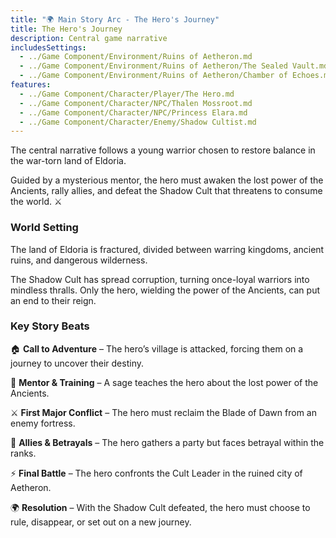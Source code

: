 ```yaml
---
title: "🌍 Main Story Arc - The Hero's Journey"
title: The Hero's Journey
description: Central game narrative
includesSettings:
  - ../Game Component/Environment/Ruins of Aetheron.md
  - ../Game Component/Environment/Ruins of Aetheron/The Sealed Vault.md
  - ../Game Component/Environment/Ruins of Aetheron/Chamber of Echoes.md
features:
  - ../Game Component/Character/Player/The Hero.md
  - ../Game Component/Character/NPC/Thalen Mossroot.md
  - ../Game Component/Character/NPC/Princess Elara.md
  - ../Game Component/Character/Enemy/Shadow Cultist.md
---
```


The central narrative follows a young warrior chosen to restore balance in the war-torn land of Eldoria. 

Guided by a mysterious mentor, the hero must awaken the lost power of the Ancients, rally allies, and defeat the Shadow Cult that threatens to consume the world. ⚔️

### World Setting

The land of Eldoria is fractured, divided between warring kingdoms, ancient ruins, and dangerous wilderness. 

The Shadow Cult has spread corruption, turning once-loyal warriors into mindless thralls. Only the hero, wielding the power of the Ancients, can put an end to their reign.

### Key Story Beats

🏠 **Call to Adventure** – The hero’s village is attacked, forcing them on a journey to uncover their destiny.

📜  **Mentor & Training** – A sage teaches the hero about the lost power of the Ancients. 

⚔️ **First Major Conflict** – The hero must reclaim the Blade of Dawn from an enemy fortress. 

🤝 **Allies & Betrayals** – The hero gathers a party but faces betrayal within the ranks. 

⚡ **Final Battle** – The hero confronts the Cult Leader in the ruined city of Aetheron. 

🌍 **Resolution** – With the Shadow Cult defeated, the hero must choose to rule, disappear, or set out on a new journey.